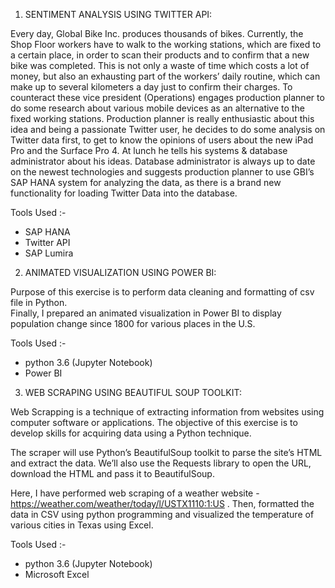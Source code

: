 1. SENTIMENT ANALYSIS USING TWITTER API:

Every day, Global Bike Inc. produces thousands of bikes. 
Currently, the Shop Floor workers have to walk to the working stations, which are fixed to a certain place, in order to scan their products and to confirm that a new bike was completed. 
This is not only a waste of time which costs a lot of money, but also an exhausting part of the workers’ daily routine, which can make up to several kilometers a day just to confirm their charges. 
To counteract these vice president (Operations) engages production planner to do some research about various mobile devices as an alternative to the fixed working stations. 
Production planner is really enthusiastic about this idea and being a passionate Twitter user, he decides to do some analysis on Twitter data first, to get to know the opinions of users about the new iPad Pro and the Surface Pro 4. 
At lunch he tells his systems & database administrator about his ideas. 
Database administrator is always up to date on the newest technologies and suggests production planner to use GBI’s SAP HANA system for analyzing the data, as there is a brand new functionality for loading Twitter Data into the database.

Tools Used :-
  - SAP HANA
  - Twitter API
  - SAP Lumira

2. ANIMATED VISUALIZATION USING POWER BI:

Purpose of this exercise is to perform data cleaning and formatting of csv file in Python.  
Finally, I prepared an animated visualization in Power BI to display population change since 1800 for various places in the U.S.

Tools Used :-
  - python 3.6 (Jupyter Notebook)
  - Power BI

3. WEB SCRAPING USING BEAUTIFUL SOUP TOOLKIT:

Web Scrapping is a technique of extracting information from websites using computer software or applications.
The objective of this exercise is to develop skills for acquiring data using a Python technique. 

The scraper will use Python’s BeautifulSoup toolkit to parse the site’s HTML and extract the data. 
We’ll also use the Requests library to open the URL, download the HTML and pass it to BeautifulSoup.

Here, I have performed web scraping of a weather website - https://weather.com/weather/today/l/USTX1110:1:US .
Then, formatted the data in CSV using python programming and visualized the temperature of various cities in Texas using Excel.

Tools Used :-
  - python 3.6 (Jupyter Notebook)
  - Microsoft Excel

